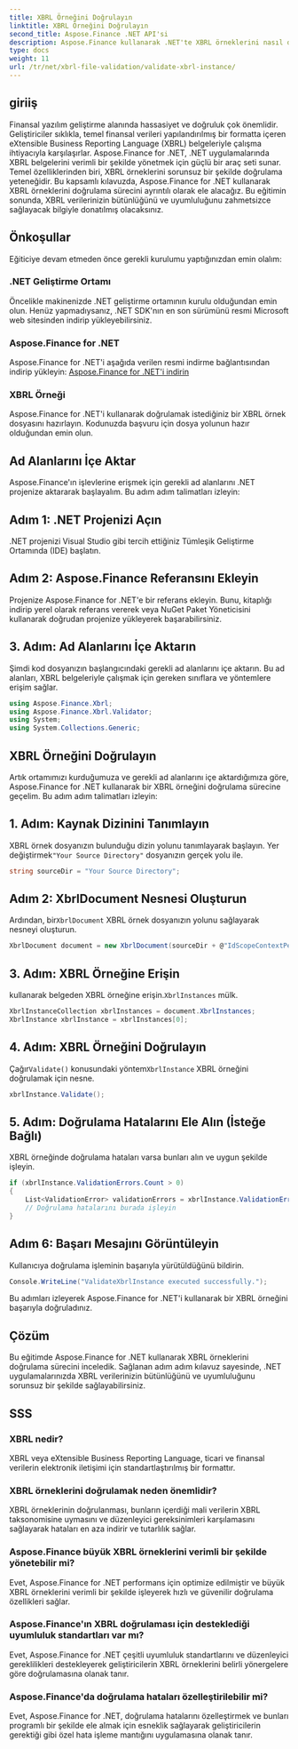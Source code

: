 ```yaml
---
title: XBRL Örneğini Doğrulayın
linktitle: XBRL Örneğini Doğrulayın
second_title: Aspose.Finance .NET API'si
description: Aspose.Finance kullanarak .NET'te XBRL örneklerini nasıl doğrulayacağınızı öğrenin. Veri bütünlüğünü ve uyumluluğunu zahmetsizce sağlayın. #Aspose #Finans #XBRL
type: docs
weight: 11
url: /tr/net/xbrl-file-validation/validate-xbrl-instance/
---
```

## giriiş
Finansal yazılım geliştirme alanında hassasiyet ve doğruluk çok önemlidir. Geliştiriciler sıklıkla, temel finansal verileri yapılandırılmış bir formatta içeren eXtensible Business Reporting Language (XBRL) belgeleriyle çalışma ihtiyacıyla karşılaşırlar. Aspose.Finance for .NET, .NET uygulamalarında XBRL belgelerini verimli bir şekilde yönetmek için güçlü bir araç seti sunar. Temel özelliklerinden biri, XBRL örneklerini sorunsuz bir şekilde doğrulama yeteneğidir. Bu kapsamlı kılavuzda, Aspose.Finance for .NET kullanarak XBRL örneklerini doğrulama sürecini ayrıntılı olarak ele alacağız. Bu eğitimin sonunda, XBRL verilerinizin bütünlüğünü ve uyumluluğunu zahmetsizce sağlayacak bilgiyle donatılmış olacaksınız.
## Önkoşullar
Eğiticiye devam etmeden önce gerekli kurulumu yaptığınızdan emin olalım:
### .NET Geliştirme Ortamı
Öncelikle makinenizde .NET geliştirme ortamının kurulu olduğundan emin olun. Henüz yapmadıysanız, .NET SDK'nın en son sürümünü resmi Microsoft web sitesinden indirip yükleyebilirsiniz.
### Aspose.Finance for .NET
Aspose.Finance for .NET'i aşağıda verilen resmi indirme bağlantısından indirip yükleyin:
[Aspose.Finance for .NET'i indirin](https://releases.aspose.com/finance/net/)
### XBRL Örneği
Aspose.Finance for .NET'i kullanarak doğrulamak istediğiniz bir XBRL örnek dosyasını hazırlayın. Kodunuzda başvuru için dosya yolunun hazır olduğundan emin olun.
## Ad Alanlarını İçe Aktar
Aspose.Finance'ın işlevlerine erişmek için gerekli ad alanlarını .NET projenize aktararak başlayalım. Bu adım adım talimatları izleyin:
## Adım 1: .NET Projenizi Açın
.NET projenizi Visual Studio gibi tercih ettiğiniz Tümleşik Geliştirme Ortamında (IDE) başlatın.
## Adım 2: Aspose.Finance Referansını Ekleyin
Projenize Aspose.Finance for .NET'e bir referans ekleyin. Bunu, kitaplığı indirip yerel olarak referans vererek veya NuGet Paket Yöneticisini kullanarak doğrudan projenize yükleyerek başarabilirsiniz.
## 3. Adım: Ad Alanlarını İçe Aktarın
Şimdi kod dosyanızın başlangıcındaki gerekli ad alanlarını içe aktarın. Bu ad alanları, XBRL belgeleriyle çalışmak için gereken sınıflara ve yöntemlere erişim sağlar.
```csharp
using Aspose.Finance.Xbrl;
using Aspose.Finance.Xbrl.Validator;
using System;
using System.Collections.Generic;
```
## XBRL Örneğini Doğrulayın
Artık ortamımızı kurduğumuza ve gerekli ad alanlarını içe aktardığımıza göre, Aspose.Finance for .NET kullanarak bir XBRL örneğini doğrulama sürecine geçelim. Bu adım adım talimatları izleyin:
## 1. Adım: Kaynak Dizinini Tanımlayın
 XBRL örnek dosyanızın bulunduğu dizin yolunu tanımlayarak başlayın. Yer değiştirmek`"Your Source Directory"` dosyanızın gerçek yolu ile.
```csharp
string sourceDir = "Your Source Directory";
```
## Adım 2: XbrlDocument Nesnesi Oluşturun
 Ardından, bir`XbrlDocument` XBRL örnek dosyanızın yolunu sağlayarak nesneyi oluşturun.
```csharp
XbrlDocument document = new XbrlDocument(sourceDir + @"IdScopeContextPeriodStartAfterEnd.xml");
```
## 3. Adım: XBRL Örneğine Erişin
 kullanarak belgeden XBRL örneğine erişin.`XbrlInstances` mülk.
```csharp
XbrlInstanceCollection xbrlInstances = document.XbrlInstances;
XbrlInstance xbrlInstance = xbrlInstances[0];
```
## 4. Adım: XBRL Örneğini Doğrulayın
 Çağır`Validate()` konusundaki yöntem`XbrlInstance` XBRL örneğini doğrulamak için nesne.
```csharp
xbrlInstance.Validate();
```
## 5. Adım: Doğrulama Hatalarını Ele Alın (İsteğe Bağlı)
XBRL örneğinde doğrulama hataları varsa bunları alın ve uygun şekilde işleyin.
```csharp
if (xbrlInstance.ValidationErrors.Count > 0)
{
    List<ValidationError> validationErrors = xbrlInstance.ValidationErrors;
    // Doğrulama hatalarını burada işleyin
}
```
## Adım 6: Başarı Mesajını Görüntüleyin
Kullanıcıya doğrulama işleminin başarıyla yürütüldüğünü bildirin.
```csharp
Console.WriteLine("ValidateXbrlInstance executed successfully.");
```
Bu adımları izleyerek Aspose.Finance for .NET'i kullanarak bir XBRL örneğini başarıyla doğruladınız.
## Çözüm
Bu eğitimde Aspose.Finance for .NET kullanarak XBRL örneklerini doğrulama sürecini inceledik. Sağlanan adım adım kılavuz sayesinde, .NET uygulamalarınızda XBRL verilerinizin bütünlüğünü ve uyumluluğunu sorunsuz bir şekilde sağlayabilirsiniz.
## SSS
### XBRL nedir?
XBRL veya eXtensible Business Reporting Language, ticari ve finansal verilerin elektronik iletişimi için standartlaştırılmış bir formattır.
### XBRL örneklerini doğrulamak neden önemlidir?
XBRL örneklerinin doğrulanması, bunların içerdiği mali verilerin XBRL taksonomisine uymasını ve düzenleyici gereksinimleri karşılamasını sağlayarak hataları en aza indirir ve tutarlılık sağlar.
### Aspose.Finance büyük XBRL örneklerini verimli bir şekilde yönetebilir mi?
Evet, Aspose.Finance for .NET performans için optimize edilmiştir ve büyük XBRL örneklerini verimli bir şekilde işleyerek hızlı ve güvenilir doğrulama özellikleri sağlar.
### Aspose.Finance'ın XBRL doğrulaması için desteklediği uyumluluk standartları var mı?
Evet, Aspose.Finance for .NET çeşitli uyumluluk standartlarını ve düzenleyici gereklilikleri destekleyerek geliştiricilerin XBRL örneklerini belirli yönergelere göre doğrulamasına olanak tanır.
### Aspose.Finance'da doğrulama hataları özelleştirilebilir mi?
Evet, Aspose.Finance for .NET, doğrulama hatalarını özelleştirmek ve bunları programlı bir şekilde ele almak için esneklik sağlayarak geliştiricilerin gerektiği gibi özel hata işleme mantığını uygulamasına olanak tanır.